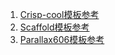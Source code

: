 1. [Crisp-cool模板参考](http://bombdiggitydesign.com/crisp/Crisp-cool/index.html)
1. [Scaffold模板参考](http://wrapbootstrap.com/preview/WB013995G)
1. [Parallax606模板参考](http://wrapbootstrap.com/preview/WB0459130)
